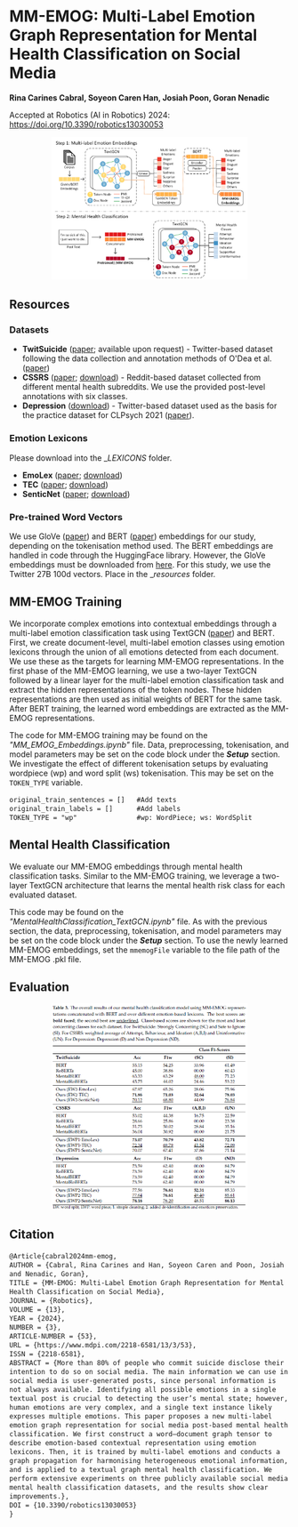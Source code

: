 # MM-EMOG: Multi-Label Emotion Graph Representation for Mental Health Classification on Social Media

**Rina Carines Cabral, Soyeon Caren Han, Josiah Poon, Goran Nenadic**

Accepted at Robotics (AI in Robotics) 2024: https://doi.org/10.3390/robotics13030053

<p align="center">
	<img src="./figures/Overall_Architecture.png" alt="MM-EMOG Architecture" style="max-width: 70%;">	     
</p>

## Resources
### Datasets
- **TwitSuicide** ([paper](https://arxiv.org/abs/2206.08673); available upon request) - Twitter-based dataset following the data collection and annotation methods of O'Dea et al. ([paper](https://doi.org/10.1016/j.invent.2015.03.005))
- **CSSRS** ([paper](https://doi.org/10.1145/3308558.3313698); [download](https://github.com/AmanuelF/Suicide-Risk-Assessment-using-Reddit)) - Reddit-based dataset collected from different mental health subreddits. We use the provided post-level annotations with six classes.
- **Depression** ([download](https://github.com/swcwang/depression-detection)) - Twitter-based dataset used as the basis for the practice dataset for CLPsych 2021 ([paper](https://doi.org/10.18653/v1/2021.clpsych-1.7)).

### Emotion Lexicons
Please download into the __LEXICONS_ folder.
- **EmoLex** ([paper](https://doi.org/10.1111/j.1467-8640.2012.00460.x); [download](https://saifmohammad.com/WebPages/NRC-Emotion-Lexicon.htm))
- **TEC** ([paper](https://doi.org/10.1111/coin.12024); [download](https://saifmohammad.com/WebPages/lexicons.html))
- **SenticNet** ([paper](https://aclanthology.org/2022.lrec-1.408); [download](https://sentic.net/downloads/))

### Pre-trained Word Vectors
We use GloVe ([paper](https://doi.org/10.3115/v1/D14-1162)) and BERT ([paper](https://doi.org/10.18653/v1/N19-1423)) embeddings for our study, depending on the tokenisation method used. The BERT embeddings are handled in code through the HuggingFace library. However, the GloVe embeddings must be downloaded from [here](https://nlp.stanford.edu/projects/glove/). For this study, we use the Twitter 27B 100d vectors. Place in the __resources_ folder.

## MM-EMOG Training

We incorporate complex emotions into contextual embeddings through a multi-label emotion classification task using TextGCN ([paper](https://doi.org/10.1609/aaai.v33i01.33017370)) and BERT. First, we create document-level, multi-label emotion classes using emotion lexicons through the union of all emotions detected from each document. We use these as the targets for learning MM-EMOG representations. In the first phase of the MM-EMOG learning, we use a two-layer TextGCN followed by a linear layer for the multi-label emotion classification task and extract the hidden representations of the token nodes. These hidden representations are then used as initial weights of BERT for the same task. After BERT training, the learned word embeddings are extracted as the MM-EMOG representations.

The code for MM-EMOG training may be found on the _"MM_EMOG_Embeddings.ipynb"_ file. Data, preprocessing, tokenisation, and model parameters may be set on the code block under the _**Setup**_ section. We investigate the effect of different tokenisation setups by evaluating wordpiece (wp) and word split (ws) tokenisation. This may be set on the `TOKEN_TYPE` variable.

```
original_train_sentences = []   #Add texts
original_train_labels = []      #Add labels
TOKEN_TYPE = "wp"               #wp: WordPiece; ws: WordSplit
```

## Mental Health Classification

We evaluate our MM-EMOG embeddings through mental health classification tasks. Similar to the MM-EMOG training, we leverage a two-layer TextGCN architecture that learns the mental health risk class for each evaluated dataset.

This code may be found on the _"MentalHealthClassification_TextGCN.ipynb"_ file. As with the previous section, the data, preprocessing, tokenisation, and model parameters may be set on the code block under the _**Setup**_ section. To use the newly learned MM-EMOG embeddings, set the `mmemogFile` variable to the file path of the MM-EMOG .pkl file.

## Evaluation

<p align="center">
	<img src="./figures/Overall_Performance.png" alt="MM-EMOG Results" style="max-width: 70%;">	     
</p>

## Citation
```
@Article{cabral2024mm-emog,
AUTHOR = {Cabral, Rina Carines and Han, Soyeon Caren and Poon, Josiah and Nenadic, Goran},
TITLE = {MM-EMOG: Multi-Label Emotion Graph Representation for Mental Health Classification on Social Media},
JOURNAL = {Robotics},
VOLUME = {13},
YEAR = {2024},
NUMBER = {3},
ARTICLE-NUMBER = {53},
URL = {https://www.mdpi.com/2218-6581/13/3/53},
ISSN = {2218-6581},
ABSTRACT = {More than 80% of people who commit suicide disclose their intention to do so on social media. The main information we can use in social media is user-generated posts, since personal information is not always available. Identifying all possible emotions in a single textual post is crucial to detecting the user’s mental state; however, human emotions are very complex, and a single text instance likely expresses multiple emotions. This paper proposes a new multi-label emotion graph representation for social media post-based mental health classification. We first construct a word–document graph tensor to describe emotion-based contextual representation using emotion lexicons. Then, it is trained by multi-label emotions and conducts a graph propagation for harmonising heterogeneous emotional information, and is applied to a textual graph mental health classification. We perform extensive experiments on three publicly available social media mental health classification datasets, and the results show clear improvements.},
DOI = {10.3390/robotics13030053}
}
```
